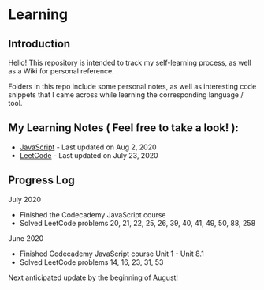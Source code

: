 <h1>Learning</h1>
<h2>Introduction</h2>
<p>Hello! This repository is intended to track my self-learning process, as well as a Wiki for personal reference.</p>
<p>Folders in this repo include some personal notes, as well as interesting code snippets that I came across while learning the corresponding language / tool.</p>
<h2>My Learning Notes ( Feel free to take a look! ):</h2>
<ul>
    <li><a href="https://github.com/YiyueMaggieMao/learning/blob/master/JavaScript/notes.md">JavaScript</a> - Last updated on Aug 2, 2020</li>
    <li><a href="https://github.com/YiyueMaggieMao/learning/blob/master/LeetCode-notes.md">LeetCode</a> - Last updated on July 23, 2020</li>
</ul>
<h2>Progress Log</h2>
<p>July 2020</p>
<ul>
    <li>Finished the Codecademy JavaScript course</li>
    <li>Solved LeetCode problems 20, 21, 22, 25, 26, 39, 40, 41, 49, 50, 88, 258</li>
</ul>
<p>June 2020</p>
<ul>
    <li>Finished Codecademy JavaScript course Unit 1 - Unit 8.1</li>
    <li>Solved LeetCode problems 14, 16, 23, 31, 53</li>
</ul>
<p>Next anticipated update by the beginning of August!</p>
